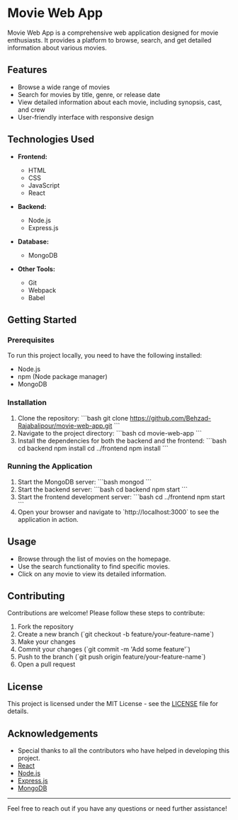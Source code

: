 
# Movie Web App

Movie Web App is a comprehensive web application designed for movie enthusiasts. It provides a platform to browse, search, and get detailed information about various movies.

## Features

- Browse a wide range of movies
- Search for movies by title, genre, or release date
- View detailed information about each movie, including synopsis, cast, and crew
- User-friendly interface with responsive design

## Technologies Used

- **Frontend:**
  - HTML
  - CSS
  - JavaScript
  - React

- **Backend:**
  - Node.js
  - Express.js

- **Database:**
  - MongoDB

- **Other Tools:**
  - Git
  - Webpack
  - Babel

## Getting Started

### Prerequisites

To run this project locally, you need to have the following installed:

- Node.js
- npm (Node package manager)
- MongoDB

### Installation

1. Clone the repository:
   \`\`\`bash
   git clone https://github.com/Behzad-Rajabalipour/movie-web-app.git
   \`\`\`
2. Navigate to the project directory:
   \`\`\`bash
   cd movie-web-app
   \`\`\`
3. Install the dependencies for both the backend and the frontend:
   \`\`\`bash
   cd backend
   npm install
   cd ../frontend
   npm install
   \`\`\`

### Running the Application

1. Start the MongoDB server:
   \`\`\`bash
   mongod
   \`\`\`
2. Start the backend server:
   \`\`\`bash
   cd backend
   npm start
   \`\`\`
3. Start the frontend development server:
   \`\`\`bash
   cd ../frontend
   npm start
   \`\`\`
4. Open your browser and navigate to \`http://localhost:3000\` to see the application in action.

## Usage

- Browse through the list of movies on the homepage.
- Use the search functionality to find specific movies.
- Click on any movie to view its detailed information.

## Contributing

Contributions are welcome! Please follow these steps to contribute:

1. Fork the repository
2. Create a new branch (\`git checkout -b feature/your-feature-name\`)
3. Make your changes
4. Commit your changes (\`git commit -m 'Add some feature'\`)
5. Push to the branch (\`git push origin feature/your-feature-name\`)
6. Open a pull request

## License

This project is licensed under the MIT License - see the [LICENSE](LICENSE) file for details.

## Acknowledgements

- Special thanks to all the contributors who have helped in developing this project.
- [React](https://reactjs.org/)
- [Node.js](https://nodejs.org/)
- [Express.js](https://expressjs.com/)
- [MongoDB](https://www.mongodb.com/)

---

Feel free to reach out if you have any questions or need further assistance!
